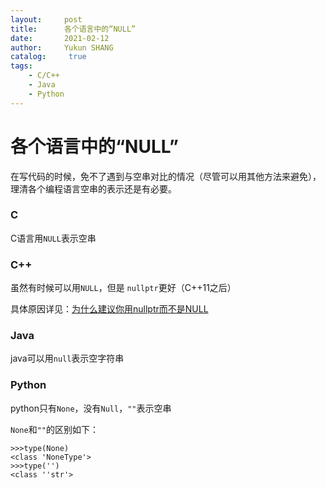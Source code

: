 ```yaml
---
layout:     post
title:      各个语言中的“NULL”
date:       2021-02-12
author:     Yukun SHANG
catalog: 	 true
tags:
    - C/C++
	- Java
	- Python
---
```




# 各个语言中的“NULL”

在写代码的时候，免不了遇到与空串对比的情况（尽管可以用其他方法来避免），理清各个编程语言空串的表示还是有必要。

### C

C语言用`NULL`表示空串

### C++

虽然有时候可以用`NULL`，但是 `nullptr`更好（C++11之后）

具体原因详见：[为什么建议你用nullptr而不是NULL](https://zhuanlan.zhihu.com/p/79883965)

### Java

java可以用`null`表示空字符串

### Python

python只有`None`，没有`Null`，`""`表示空串

`None`和`""`的区别如下：

```
>>>type(None)
<class 'NoneType'>
>>>type('')
<class ''str'>
```



